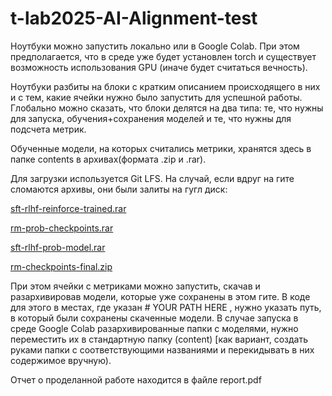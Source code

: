 # t-lab2025-AI-Alignment-test
Ноутбуки можно запустить локально или в Google Colab. При этом предполагается, что в среде уже будет установлен torch и существует возможность использования GPU (иначе будет считаться вечность).

Ноутбуки разбиты на блоки с кратким описанием происходящего в них и с тем, какие ячейки нужно было запустить для успешной работы. Глобально можно сказать, что блоки делятся на два типа: те, что нужны для запуска, обучения+сохранения моделей и те, что нужны для подсчета метрик. 

Обученные модели, на которых считались метрики, хранятся здесь в папке contents в архивах(формата .zip и .rar). 

Для загрузки используется Git LFS. На случай, если вдруг на гите сломаются архивы, они были залиты на гугл диск:

[sft-rlhf-reinforce-trained.rar](https://drive.google.com/file/d/1NKFueWnr2h6d3BbIbvmYCbZ4XmeyyC2d/view?usp=sharing)

[rm-prob-checkpoints.rar](https://drive.google.com/file/d/1ba85_0VUxgObJL3TGEsxFi5g8yfNwhEl/view?usp=sharing)

[sft-rlhf-prob-model.rar](https://drive.google.com/file/d/1WbQualvycmCT3ZUYeaBKtBXBg8LsRqVl/view?usp=sharing)

[rm-checkpoints-final.zip](https://drive.google.com/file/d/1LaScToZxY6SF4ZYHa22PCxwWMNKi4zHl/view?usp=sharing)


При этом ячейки с метриками можно запустить, скачав и разархивировав модели, которые уже сохранены в этом гите. В коде для этого в местах, где указан # YOUR PATH HERE , нужно указать путь, в который были сохранены скаченные модели. В случае запуска в среде Google Colab разархивированные папки с моделями, нужно переместить их в стандартную папку (content) [как вариант, создать руками папки с соответствующими названиями и перекидывать в них содержимое вручную).


Отчет о проделанной работе находится в файле report.pdf
